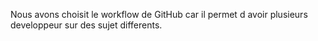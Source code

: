 Nous avons choisit le workflow de GitHub car il permet d avoir plusieurs developpeur sur des sujet differents.
